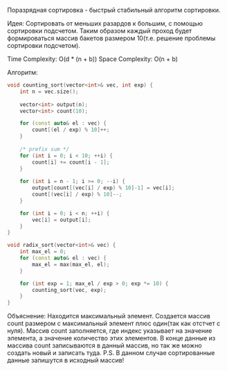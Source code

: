 Поразрядная сортировка - быстрый стабильный алгоритм сортировки.

Идея: Сортировать от меньших разардов к большим, с помощью сортировки подсчетом. Таким образом каждый проход будет формироваться массив бакетов размером 10(т.е. решение проблемы сортировки подсчетом).

Time Complexity: O(d * (n + b))
Space Complexity: O(n + b)

Алгоритм:
```cpp
void counting_sort(vector<int>& vec, int exp) {
    int n = vec.size();
    
    vector<int> output(n);
    vector<int> count(10);

    for (const auto& el : vec) {
        count[(el / exp) % 10]++;
    }
    
    /* prefix sum */
    for (int i = 0; i < 10; ++i) {
        count[i] += count[i - 1];
    }
    
    for (int i = n - 1; i >= 0; --i) {
        output[count[(vec[i] / exp) % 10]-1] = vec[i];
        count[(vec[i] / exp) % 10]--;
    }

    for (int i = 0; i < n; ++i) {
        vec[i] = output[i];
    }
}

void radix_sort(vector<int>& vec) {
    int max_el = 0;
    for (const auto& el : vec) {
        max_el = max(max_el, el);
    }

    for (int exp = 1; max_el / exp > 0; exp *= 10) {
        counting_sort(vec, exp);
    }
}
```
Объяснение: Находится максимальный элемент. Создается массив count размером с максимальный элемент плюс один(так как отстчет с нуля). Массив count заполняется, где индекс указывает на значение элемента, а значение количество этих элементов. В конце данные из массива count записываются в данный массив, но так же можно создать новый и записать туда.
P.S. В данном случае сортированные данные запишутся в исходный массив!